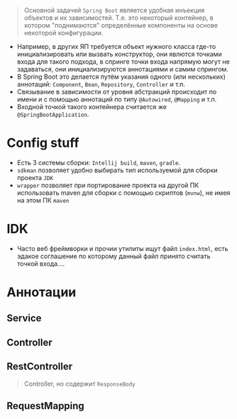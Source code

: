 > Основной задачей `Spring Boot` является удобная инъекция объектов и их зависимостей. Т.е. это некоторый контейнер, в котором "поднимаются" определённые компоненты на основе некоторой конфигурации.

* Например, в других ЯП требуется объект нужного класса где-то инициализировать или вызвать конструктор, они явлются точками входа для такого подхода, в спринге точки входа напрямую могут не задаваться, они инициализируются аннотациями и самим спрингом.
* В Spring Boot это делается путём указания одного (или нескольких) аннотаций: `Component`, `Bean`, `Repository`, `Controller` и т.п. 
* Связывание в зависимости от уровня абстракций происходит по имени и с помощью аннотаций по типу `@Autowired`, `@Mapping` и т.п. 
* Входной точкой такого контейнера считается же `@SpringBootApplication`.

# Config stuff
* Есть 3 системы сборки: `Intellij build`, `maven`, `gradle`.
* `sdkman` позволяет удобно выбирать тип используемой для сборки проекта `JDK`
* `wrapper` позволяет при портирование проекта на другой ПК использовать maven для сборки с помощью скриптов (`mvnw`), не имея на этом ПК `maven`

# IDK
* Часто веб фреймворки и прочии утилиты ищут файл `index.html`, есть эдакое соглашение по которому данный файл принято считать точкой входа....

# Аннотации
## Service
## Controller
## RestController
> Controller, но содержит `ResponseBody` 
## RequestMapping
